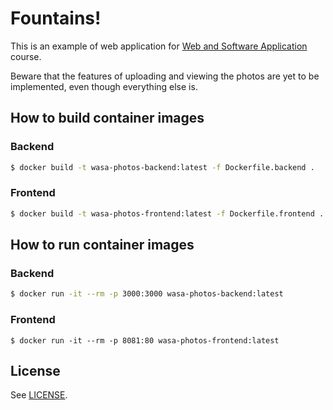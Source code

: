 # Fountains!

This is an example of web application for [Web and Software Application](http://gamificationlab.uniroma1.it/en/wasa/)
course.

Beware that the features of uploading and viewing the photos are yet to be implemented, even though everything else is.

## How to build container images

### Backend

```sh
$ docker build -t wasa-photos-backend:latest -f Dockerfile.backend .
```

### Frontend

```sh
$ docker build -t wasa-photos-frontend:latest -f Dockerfile.frontend .
```

## How to run container images

### Backend

```sh
$ docker run -it --rm -p 3000:3000 wasa-photos-backend:latest
```

### Frontend

```
$ docker run -it --rm -p 8081:80 wasa-photos-frontend:latest
```

## License

See [LICENSE](LICENSE).
